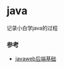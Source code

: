 # java


记录小白学java的过程



### 参考

- [javaweb后端基础](https://heuqqdmbyk.feishu.cn/wiki/KTOKw4PvzipYeIkl3N5cSSxYnPb)
